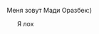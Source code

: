 <!DOCTYPE html>
<html>
    <head>
        <title>
            Что то там
        </title>
        <meta charset="UTF-8" />
        <link rel="shortcut icon" href="20201023_044705.jpg" />
    </head>
    <body>
        <div>
         <p>
    Меня зовут Мади Оразбек:)
         </p>   
        </div>
        <div>
       <ul>
           Я лох
       </ul>     
        </div>
    </body>
</html>
